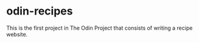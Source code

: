 # odin-recipes
This is the first project in The Odin Project that consists of writing a recipe website.